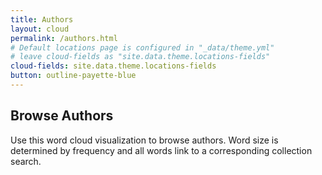 ```yaml
---
title: Authors
layout: cloud
permalink: /authors.html
# Default locations page is configured in "_data/theme.yml"
# leave cloud-fields as "site.data.theme.locations-fields"
cloud-fields: site.data.theme.locations-fields
button: outline-payette-blue
---
```


## Browse Authors

Use this word cloud visualization to browse authors.
Word size is determined by frequency and all words link to a corresponding collection search.
